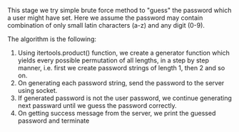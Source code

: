 This stage we try simple brute force method to "guess" the password which a user might have set. 
Here we assume the password may contain combination of only small latin characters (a-z) and any digit (0-9). 

The algorithm is the following:

1. Using itertools.product() function, we create a generator function which yields every possible permutation of all lengths, in a step by step manner, 
   i.e. first we create password strings of length 1, then 2 and so on. 
2. On generating each password string, send the password to the server using socket.
3. If generated password is not the user password, we continue generating next passward until we guess the password correctly.
4. On getting success message from the server, we print the guessed password and terminate